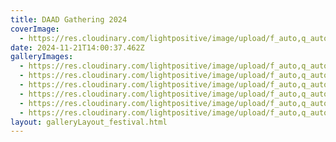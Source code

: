 ```yaml
---
title: DAAD Gathering 2024
coverImage:
  - https://res.cloudinary.com/lightpositive/image/upload/f_auto,q_auto/v1732197668/uploads/DAAD%20Gathering%202024/IMG_2493.jpg
date: 2024-11-21T14:00:37.462Z
galleryImages:
  - https://res.cloudinary.com/lightpositive/image/upload/f_auto,q_auto/v1732197668/uploads/DAAD%20Gathering%202024/IMG_2493.jpg
  - https://res.cloudinary.com/lightpositive/image/upload/f_auto,q_auto/v1732197667/uploads/DAAD%20Gathering%202024/IMG_2492.jpg
  - https://res.cloudinary.com/lightpositive/image/upload/f_auto,q_auto/v1732197633/uploads/DAAD%20Gathering%202024/IMG_2491.jpg
  - https://res.cloudinary.com/lightpositive/image/upload/f_auto,q_auto/v1732197632/uploads/DAAD%20Gathering%202024/IMG_2489.jpg
  - https://res.cloudinary.com/lightpositive/image/upload/f_auto,q_auto/v1732197631/uploads/DAAD%20Gathering%202024/IMG_2488.jpg
  - https://res.cloudinary.com/lightpositive/image/upload/f_auto,q_auto/v1732197630/uploads/DAAD%20Gathering%202024/IMG_2487.jpg
layout: galleryLayout_festival.html
---
```

